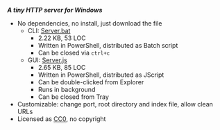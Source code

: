 **_A tiny HTTP server for Windows_**

- No dependencies, no install, just download the file
    - CLI: [Server.bat](Server.bat)
        - 2.22 KB, 53 LOC
        - Written in PowerShell, distributed as Batch script
        - Can be closed via `ctrl+c`
    - GUI: [Server.js](Server.js)
        - 2.65 KB, 85 LOC
        - Written in PowerShell, distributed as JScript
        - Can be double-clicked from Explorer
        - Runs in background
        - Can be closed from Tray
- Customizable: change port, root directory and index file, allow clean URLs
- Licensed as [CC0](https://creativecommons.org/publicdomain/zero/1.0/), no copyright
